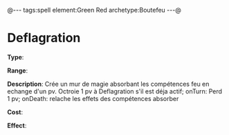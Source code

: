 @---
tags:spell
element:Green Red
archetype:Boutefeu
---@

# Deflagration

**Type**:


**Range**:

**Description**:
Crée un mur de magie absorbant les compétences feu en echange d'un pv. Octroie 1 pv à Deflagration s'il est déja actif; onTurn: Perd 1 pv; onDeath: relache les effets des compétences absorber

**Cost**:

**Effect**:
